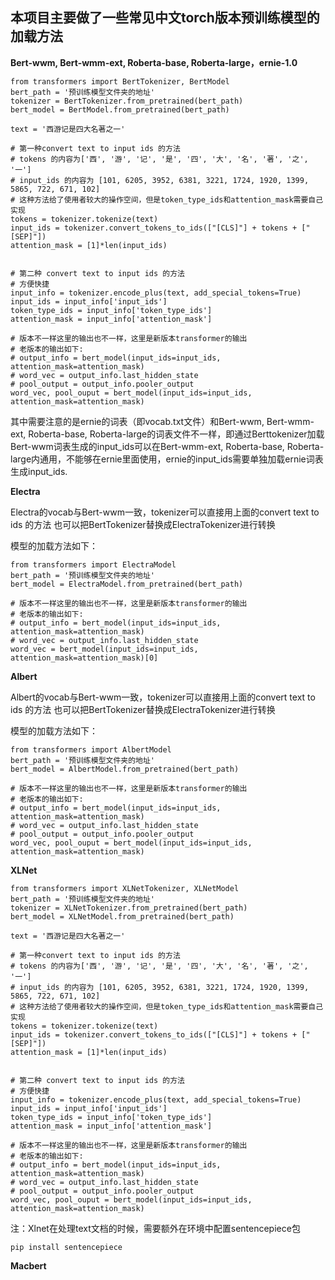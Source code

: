 ## 本项目主要做了一些常见中文torch版本预训练模型的加载方法

**Bert-wwm, Bert-wmm-ext, Roberta-base, Roberta-large，ernie-1.0**

```[bash]
from transformers import BertTokenizer, BertModel
bert_path = '预训练模型文件夹的地址'
tokenizer = BertTokenizer.from_pretrained(bert_path)
bert_model = BertModel.from_pretrained(bert_path)

text = '西游记是四大名著之一'

# 第一种convert text to input ids 的方法
# tokens 的内容为['西', '游', '记', '是', '四', '大', '名', '著', '之', '一']
# input_ids 的内容为 [101, 6205, 3952, 6381, 3221, 1724, 1920, 1399, 5865, 722, 671, 102]
# 这种方法给了使用者较大的操作空间，但是token_type_ids和attention_mask需要自己实现
tokens = tokenizer.tokenize(text)
input_ids = tokenizer.convert_tokens_to_ids(["[CLS]"] + tokens + ["[SEP]"])
attention_mask = [1]*len(input_ids)


# 第二种 convert text to input ids 的方法
# 方便快捷
input_info = tokenizer.encode_plus(text, add_special_tokens=True)
input_ids = input_info['input_ids']
token_type_ids = input_info['token_type_ids']
attention_mask = input_info['attention_mask']

# 版本不一样这里的输出也不一样，这里是新版本transformer的输出
# 老版本的输出如下:
# output_info = bert_model(input_ids=input_ids, attention_mask=attention_mask)
# word_vec = output_info.last_hidden_state
# pool_output = output_info.pooler_output
word_vec, pool_ouput = bert_model(input_ids=input_ids, attention_mask=attention_mask)

```

其中需要注意的是ernie的词表（即vocab.txt文件）和Bert-wwm, Bert-wmm-ext, Roberta-base, Roberta-large的词表文件不一样，即通过Berttokenizer加载Bert-wwm词表生成的input_ids可以在Bert-wmm-ext, Roberta-base, Roberta-large内通用，不能够在ernie里面使用，ernie的input_ids需要单独加载ernie词表生成input_ids.

**Electra**

Electra的vocab与Bert-wwm一致，tokenizer可以直接用上面的convert text to ids 的方法
也可以把BertTokenizer替换成ElectraTokenizer进行转换

模型的加载方法如下：

```[bash]
from transformers import ElectraModel
bert_path = '预训练模型文件夹的地址'
bert_model = ElectraModel.from_pretrained(bert_path)

# 版本不一样这里的输出也不一样，这里是新版本transformer的输出
# 老版本的输出如下:
# output_info = bert_model(input_ids=input_ids, attention_mask=attention_mask)
# word_vec = output_info.last_hidden_state
word_vec = bert_model(input_ids=input_ids, attention_mask=attention_mask)[0]

```

**Albert**

Albert的vocab与Bert-wwm一致，tokenizer可以直接用上面的convert text to ids 的方法
也可以把BertTokenizer替换成ElectraTokenizer进行转换

模型的加载方法如下：

```[bash]
from transformers import AlbertModel
bert_path = '预训练模型文件夹的地址'
bert_model = AlbertModel.from_pretrained(bert_path)

# 版本不一样这里的输出也不一样，这里是新版本transformer的输出
# 老版本的输出如下:
# output_info = bert_model(input_ids=input_ids, attention_mask=attention_mask)
# word_vec = output_info.last_hidden_state
# pool_output = output_info.pooler_output
word_vec, pool_ouput = bert_model(input_ids=input_ids, attention_mask=attention_mask)

```

**XLNet**

```[bash]
from transformers import XLNetTokenizer, XLNetModel
bert_path = '预训练模型文件夹的地址'
tokenizer = XLNetTokenizer.from_pretrained(bert_path)
bert_model = XLNetModel.from_pretrained(bert_path)

text = '西游记是四大名著之一'

# 第一种convert text to input ids 的方法
# tokens 的内容为['西', '游', '记', '是', '四', '大', '名', '著', '之', '一']
# input_ids 的内容为 [101, 6205, 3952, 6381, 3221, 1724, 1920, 1399, 5865, 722, 671, 102]
# 这种方法给了使用者较大的操作空间，但是token_type_ids和attention_mask需要自己实现
tokens = tokenizer.tokenize(text)
input_ids = tokenizer.convert_tokens_to_ids(["[CLS]"] + tokens + ["[SEP]"])
attention_mask = [1]*len(input_ids)


# 第二种 convert text to input ids 的方法
# 方便快捷
input_info = tokenizer.encode_plus(text, add_special_tokens=True)
input_ids = input_info['input_ids']
token_type_ids = input_info['token_type_ids']
attention_mask = input_info['attention_mask']

# 版本不一样这里的输出也不一样，这里是新版本transformer的输出
# 老版本的输出如下:
# output_info = bert_model(input_ids=input_ids, attention_mask=attention_mask)
# word_vec = output_info.last_hidden_state
# pool_output = output_info.pooler_output
word_vec, pool_ouput = bert_model(input_ids=input_ids, attention_mask=attention_mask)

```

注：Xlnet在处理text文档的时候，需要额外在环境中配置sentencepiece包

```[bash]
pip install sentencepiece
```

**Macbert**

